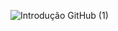 ![Introdução GitHub (1)](https://user-images.githubusercontent.com/79323949/112416003-96d6a600-8d03-11eb-9e55-5ddf4840417a.png)
